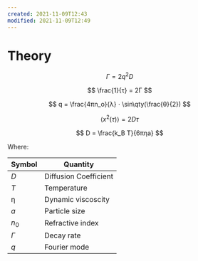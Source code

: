 ```yaml
---
created: 2021-11-09T12:43
modified: 2021-11-09T12:49
---
```


# Theory
$$
Γ = 2 q^2 D
$$

$$
\frac{1}{τ} = 2Γ
$$

$$
q = \frac{4πn_o}{λ} ⋅ \sin\qty(\frac{θ}{2})
$$

$$
\langle x^2(τ) \rangle = 2Dτ
$$

$$
D = \frac{k_B T}{6πηa}
$$

Where:

| Symbol | Quantity              |
| ------ | --------------------- |
| $D$    | Diffusion Coefficient |
| $T$    | Temperature           |
| η      | Dynamic viscoscity    |
| $a$    | Particle size         |
| $n_0$  | Refractive index      |
| $Γ$    | Decay rate            |
| $q$       | Fourier mode                       |
